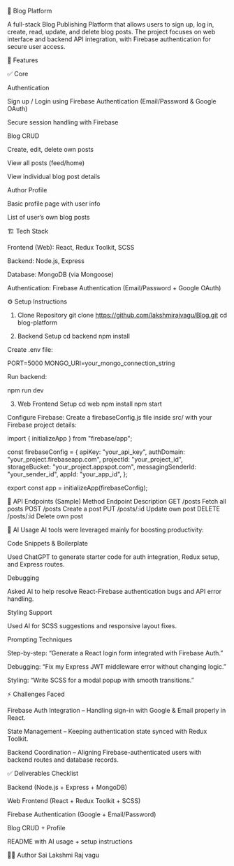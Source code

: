 📝 Blog Platform

A full-stack Blog Publishing Platform that allows users to sign up, log in, create, read, update, and delete blog posts.
The project focuses on web interface and backend API integration, with Firebase authentication for secure user access.

🚀 Features

✅ Core

Authentication

Sign up / Login using Firebase Authentication (Email/Password & Google OAuth)

Secure session handling with Firebase

Blog CRUD

Create, edit, delete own posts

View all posts (feed/home)

View individual blog post details

Author Profile

Basic profile page with user info

List of user’s own blog posts


🏗️ Tech Stack

Frontend (Web): React, Redux Toolkit, SCSS

Backend: Node.js, Express

Database: MongoDB (via Mongoose)

Authentication: Firebase Authentication (Email/Password + Google OAuth)

⚙️ Setup Instructions
1. Clone Repository
git clone https://github.com/lakshmirajvagu/Blog.git
cd blog-platform

2. Backend Setup
cd backend
npm install


Create .env file:

PORT=5000
MONGO_URI=your_mongo_connection_string


Run backend:

npm run dev

3. Web Frontend Setup
cd web
npm install
npm start


Configure Firebase:
Create a firebaseConfig.js file inside src/ with your Firebase project details:

import { initializeApp } from "firebase/app";

const firebaseConfig = {
  apiKey: "your_api_key",
  authDomain: "your_project.firebaseapp.com",
  projectId: "your_project_id",
  storageBucket: "your_project.appspot.com",
  messagingSenderId: "your_sender_id",
  appId: "your_app_id",
};

export const app = initializeApp(firebaseConfig);

📖 API Endpoints (Sample)
Method	Endpoint	Description
GET	/posts	Fetch all posts
POST	/posts	Create a post
PUT	/posts/:id	Update own post
DELETE	/posts/:id	Delete own post

🎯 AI Usage
AI tools were leveraged mainly for boosting productivity:

Code Snippets & Boilerplate

Used ChatGPT to generate starter code for auth integration, Redux setup, and Express routes.

Debugging

Asked AI to help resolve React-Firebase authentication bugs and API error handling.

Styling Support

Used AI for SCSS suggestions and responsive layout fixes.

Prompting Techniques

Step-by-step: “Generate a React login form integrated with Firebase Auth.”

Debugging: “Fix my Express JWT middleware error without changing logic.”

Styling: “Write SCSS for a modal popup with smooth transitions.”

⚡ Challenges Faced

Firebase Auth Integration – Handling sign-in with Google & Email properly in React.

State Management – Keeping authentication state synced with Redux Toolkit.

Backend Coordination – Aligning Firebase-authenticated users with backend routes and database records.


✅ Deliverables Checklist

 Backend (Node.js + Express + MongoDB)

 Web Frontend (React + Redux Toolkit + SCSS)

 Firebase Authentication (Google + Email/Password)

 Blog CRUD + Profile

 README with AI usage + setup instructions

👩‍💻 Author
Sai Lakshmi Raj vagu

